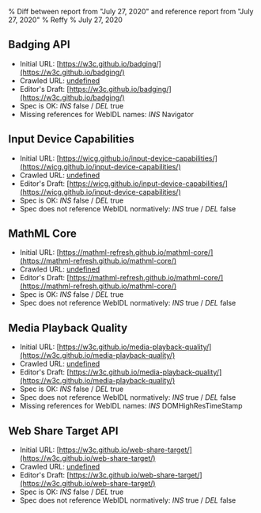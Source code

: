 % Diff between report from "July 27, 2020" and reference report from "July 27, 2020"
% Reffy
% July 27, 2020

## Badging API

- Initial URL: [https://w3c.github.io/badging/](https://w3c.github.io/badging/)
- Crawled URL: [undefined](undefined)
- Editor's Draft: [https://w3c.github.io/badging/](https://w3c.github.io/badging/)
- Spec is OK: *INS* false / *DEL* true
- Missing references for WebIDL names: *INS* Navigator


## Input Device Capabilities

- Initial URL: [https://wicg.github.io/input-device-capabilities/](https://wicg.github.io/input-device-capabilities/)
- Crawled URL: [undefined](undefined)
- Editor's Draft: [https://wicg.github.io/input-device-capabilities/](https://wicg.github.io/input-device-capabilities/)
- Spec is OK: *INS* false / *DEL* true
- Spec does not reference WebIDL normatively: *INS* true / *DEL* false


## MathML Core

- Initial URL: [https://mathml-refresh.github.io/mathml-core/](https://mathml-refresh.github.io/mathml-core/)
- Crawled URL: [undefined](undefined)
- Editor's Draft: [https://mathml-refresh.github.io/mathml-core/](https://mathml-refresh.github.io/mathml-core/)
- Spec is OK: *INS* false / *DEL* true
- Spec does not reference WebIDL normatively: *INS* true / *DEL* false


## Media Playback Quality

- Initial URL: [https://w3c.github.io/media-playback-quality/](https://w3c.github.io/media-playback-quality/)
- Crawled URL: [undefined](undefined)
- Editor's Draft: [https://w3c.github.io/media-playback-quality/](https://w3c.github.io/media-playback-quality/)
- Spec is OK: *INS* false / *DEL* true
- Spec does not reference WebIDL normatively: *INS* true / *DEL* false
- Missing references for WebIDL names: *INS* DOMHighResTimeStamp


## Web Share Target API

- Initial URL: [https://w3c.github.io/web-share-target/](https://w3c.github.io/web-share-target/)
- Crawled URL: [undefined](undefined)
- Editor's Draft: [https://w3c.github.io/web-share-target/](https://w3c.github.io/web-share-target/)
- Spec is OK: *INS* false / *DEL* true
- Spec does not reference WebIDL normatively: *INS* true / *DEL* false



